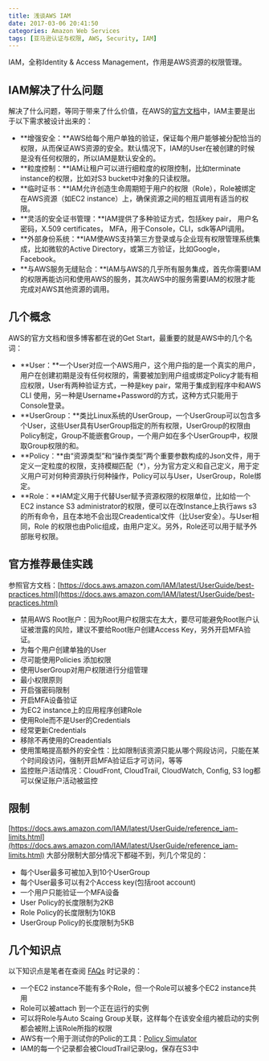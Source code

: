 ```yaml
---
title: 浅谈AWS IAM
date: 2017-03-06 20:41:50
categories: Amazon Web Services
tags: [亚马逊认证与权限, AWS, Security, IAM]
---
```


IAM，全称Identity & Access Management，作用是AWS资源的权限管理。

## IAM解决了什么问题

解决了什么问题，等同于带来了什么价值，在AWS的[官方文档](https://aws.amazon.com/iam/details/)中，IAM主要是出于以下需求被设计出来的：

 - **增强安全：**AWS给每个用户单独的验证，保证每个用户能够被分配恰当的权限，从而保证AWS资源的安全。默认情况下，IAM的User在被创建的时候是没有任何权限的，所以IAM是默认安全的。
 - **粒度控制：**IAM让租户可以进行细粒度的权限控制，比如terminate instance的权限，比如对S3 bucket中对象的只读权限。
 - **临时证书：**IAM允许创造生命周期短于用户的权限（Role），Role被绑定在AWS资源（如EC2 instance）上，确保资源之间的相互调用有适当的权限。
 - **灵活的安全证书管理：**IAM提供了多种验证方式，包括key pair， 用户名密码，X.509 certificates， MFA，用于Console，CLI，sdk等API调用。
 - **外部身份系统：**IAM使AWS支持第三方登录或与企业现有权限管理系统集成，比如微软的Active Directory，或第三方验证，比如Google，Facebook。
 - **与AWS服务无缝贴合：**IAM与AWS的几乎所有服务集成，首先你需要IAM的权限再能访问和使用AWS的服务，其次AWS中的服务需要IAM的权限才能完成对AWS其他资源的调用。

## 几个概念

AWS的官方文档和很多博客都在说的Get Start，最重要的就是AWS中的几个名词：

 - **User：**一个User对应一个AWS用户，这个用户指的是一个真实的用户，用户在创建初期是没有任何权限的，需要被加到用户组或绑定Policy才能有相应权限，User有两种验证方式，一种是key pair，常用于集成到程序中和AWS CLI 使用，另一种是Username+Password的方式，这种方式只能用于Console登录。
 - **UserGroup：**类比Linux系统的UserGroup，一个UserGroup可以包含多个User，这些User具有UserGroup指定的所有权限，UserGroup的权限由Policy制定，Group不能嵌套Group，一个用户如在多个UserGroup中，权限取Group权限的和。
 - **Policy：**由“资源类型”和“操作类型”两个重要参数构成的Json文件，用于定义一定粒度的权限，支持模糊匹配（*），分为官方定义和自己定义，用于定义用户可对何种资源执行何种操作，Policy可以与User，UserGroup，Role绑定。
 - **Role：**IAM定义用于代替User赋予资源权限的权限单位，比如给一个EC2 instance S3 administrator的权限，便可以在改Instance上执行aws s3的所有命令，且在本地不会出现Creadentical文件（比User安全）。与User相同，Role 的权限也由Polic组成，由用户定义。另外，Role还可以用于赋予外部账号权限。

## 官方推荐最佳实践

参照官方文档：[https://docs.aws.amazon.com/IAM/latest/UserGuide/best-practices.html](https://docs.aws.amazon.com/IAM/latest/UserGuide/best-practices.html)

 - 禁用AWS Root账户：因为Root用户权限实在太大，要尽可能避免Root账户认证被泄露的风险，建议不要给Root账户创建Access Key，另外开启MFA验证。
 - 为每个用户创建单独的User
 - 尽可能使用Policies 添加权限
 - 使用UserGroup对用户权限进行分组管理
 - 最小权限原则
 - 开启强密码限制
 - 开启MFA设备验证
 - 为EC2 instance上的应用程序创建Role
 - 使用Role而不是User的Credentials
 - 经常更新Credentials
 - 移除不再使用的Creadentials
 - 使用策略提高额外的安全性：比如限制该资源只能从哪个网段访问，只能在某个时间段访问，强制开启MFA验证后才可访问，等等
 - 监控账户活动情况：CloudFront, CloudTrail, CloudWatch, Config, S3 log都可以保证账户活动被监控

## 限制

[https://docs.aws.amazon.com/IAM/latest/UserGuide/reference_iam-limits.html](https://docs.aws.amazon.com/IAM/latest/UserGuide/reference_iam-limits.html)
大部分限制大部分情况下都碰不到，列几个常见的：

 - 每个User最多可被加入到10个UserGroup
 - 每个User最多可以有2个Access key(包括root account)
 - 一个用户只能验证一个MFA设备
 - User Policy的长度限制为2KB
 - Role Policy的长度限制为10KB
 - UserGroup Policy的长度限制为5KB

## 几个知识点

以下知识点是笔者在查阅 [FAQs](https://aws.amazon.com/iam/faqs/) 时记录的：

 - 一个EC2 instance不能有多个Role，但一个Role可以被多个EC2 instance共用
 - Role可以被attach 到一个正在运行的实例
 - 可以将Role与Auto Scaing Group关联，这样每个在该安全组内被启动的实例都会被附上该Role所指的权限
 - AWS有一个用于测试你的Polic的工具：[Policy Simulator](https://policysim.aws.amazon.com/)
 - IAM的每一个记录都会被CloudTrail记录log，保存在S3中

